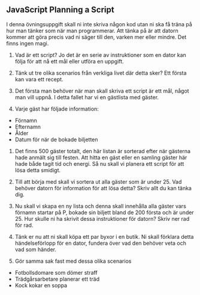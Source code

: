 ## JavaScript Planning a Script

I denna övningsuppgift skall ni inte skriva någon kod utan ni ska få träna på hur man tänker som när man programmerar. Att tänka på är att datorn kommer att göra precis vad ni säger till den, varken mer eller mindre. Det finns ingen magi.

1. Vad är ett script? Jo det är en serie av instruktioner som en dator kan följa för att nå ett mål eller utföra en uppgift.

1. Tänk ut tre olika scenarios från verkliga livet där detta sker? Ett första kan vara ett recept.

1. Det första man behöver när man skall skriva ett script är ett mål, något man vill uppnå. I detta fallet har vi en gästlista med gäster.

1. Varje gäst har följade information:
  * Förnamn
  * Efternamn
  * Ålder
  * Datum för när de bokade biljetten

1. Det finns 500 gäster totalt, den här listan är sorterad efter när gästerna hade anmält sig till festen. Att hitta en gäst eller en samling gäster här hade både tagit tid och energi. Så nu skall vi planera ett script för att lösa detta smidigt.

1. Till att börja med skall vi sortera ut alla gäster som är under 25. Vad behöver datorn för information för att lösa detta? Skriv allt du kan tänka dig.

1. Nu skall vi skapa en ny lista och denna skall innehålla alla gäster vars förnamn startar på P, bokade sin biljett bland de 200 första och är under 25. Hur skulle ni ha skrivit dessa instruktioner för datorn? Skriv ner rad för rad.

1. Tänk er nu att ni skall köpa ett par byxor i en butik. Ni skall förklara detta händelseförlopp för en dator, fundera över vad den behöver veta och vad som händer.

1. Gör samma sak fast med dessa olika scenarios
  * Fotbollsdomare som dömer straff
  * Trädgårsarbetare planerar ett träd
  * Kock kokar en soppa